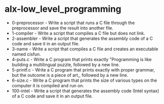 # alx-low_level_programming
* 0-preprocessor - Write a script that runs a C file through the preprocessor and save the result into another file.
* 1-compiler - Write a script that compiles a C file but does not link.
* 2-assembler - Write a script that generates the assembly code of a C code and save it in an output file.
* 3-name - Write a script that compiles a C file and creates an executable named cisfun.
* 4-puts.c - Write a C program that prints exactly "Programming is like building a multilingual puzzle, followed by a new line.
* 5-printf.c - Write a C program that prints exactly with proper grammar, but the outcome is a piece of art,, followed by a new line.
* 6-size.c - Write a C program that prints the size of various types on the computer it is compiled and run on.
* 100-intel - Write a script that generates the assembly code (Intel syntax) of a C code and save it in an output file.
